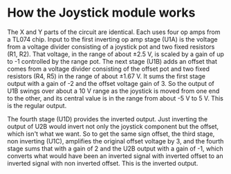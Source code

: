 # How the Joystick module works

The X and Y parts of the circuit are identical. Each uses four op amps from a TL074 chip. Input to the first inverting op amp stage (U1A) is the voltage from a voltage divider consisting of a joystick pot and two fixed resistors (R1, R2). That voltage, in the range of about ±2.5 V, is scaled by a gain of up to -1 controlled by the range pot. The next stage (U1B) adds an offset that comes from a voltage divider consisting of the offset pot and two fixed resistors (R4, R5) in the range of about ±1.67 V. It sums the first stage output with a gain of -2 and the offset voltage gain of 3. So the output of U1B swings over about a 10 V range as the joystick is moved from one end to the other, and its central value is in the range from about -5 V to 5 V. This is the regular output.

The fourth stage (U1D) provides the inverted output. Just inverting the output of U2B would invert not only the joystick component but the offset, which isn't what we want. So to get the same sign offset, the third stage, non inverting (U1C), amplifies the original offset voltage by 3, and the fourth stage sums that with a gain of 2 and the U2B output with a gain of -1, which converts what would have been an inverted signal with inverted offset to an inverted signal with non inverted offset. This is the inverted output.
